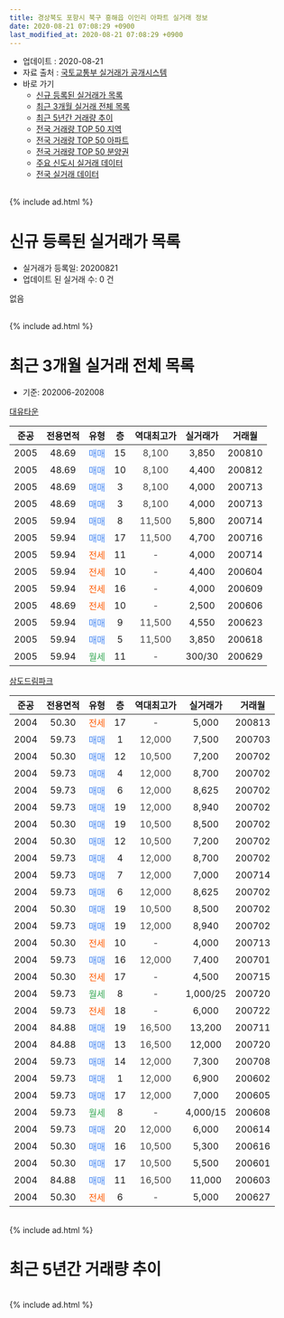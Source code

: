 ```yaml
---
title: 경상북도 포항시 북구 흥해읍 이인리 아파트 실거래 정보
date: 2020-08-21 07:08:29 +0900
last_modified_at: 2020-08-21 07:08:29 +0900
---
```


* 업데이트 : 2020-08-21
* 자료 출처 : [국토교통부 실거래가 공개시스템](http://rt.molit.go.kr)
* 바로 가기
    * [신규 등록된 실거래가 목록](#신규-등록된-실거래가-목록)
    * [최근 3개월 실거래 전체 목록](#최근-3개월-실거래-전체-목록)
    * [최근 5년간 거래량 추이](#최근-5년간-거래량-추이)
    * [전국 거래량 TOP 50 지역](https://inasie.github.io/apt-trade-info/최근-3개월-전국에서-가장-거래가-많이-발생한-지역)
    * [전국 거래량 TOP 50 아파트](https://inasie.github.io/apt-trade-info/최근-3개월-전국에서-가장-거래가-많이-발생한-아파트)
    * [전국 거래량 TOP 50 분양권](https://inasie.github.io/apt-trade-info/최근-3개월-전국에서-가장-거래가-많이-발생한-분양권)
    * [주요 신도시 실거래 데이터](https://inasie.github.io/apt-trade-info/주요-신도시)
    * [전국 실거래 데이터](https://inasie.github.io/apt-trade-info/전국)
<br>
{% include ad.html %}
<br>

# 신규 등록된 실거래가 목록
* 실거래가 등록일: 20200821
* 업데이트 된 실거래 수: 0 건

없음

<br>
{% include ad.html %}
<br>

# 최근 3개월 실거래 전체 목록
* 기준: 202006-202008


[대유타운](https://search.naver.com/search.naver?query=%EA%B2%BD%EC%83%81%EB%B6%81%EB%8F%84+%ED%8F%AC%ED%95%AD%EC%8B%9C+%EB%B6%81%EA%B5%AC+%ED%9D%A5%ED%95%B4%EC%9D%8D+%EC%9D%B4%EC%9D%B8%EB%A6%AC+%EB%8C%80%EC%9C%A0%ED%83%80%EC%9A%B4)

|준공|전용면적|유형|층|역대최고가|실거래가|거래월|
|:---:|:---:|:---:|:---:|:---:|:---:|:---:|
|2005|48.69|<span style="color:#4285f3">매매</span>|15|<span style="color:#444444">8,100</span>|3,850|200810|
|2005|48.69|<span style="color:#4285f3">매매</span>|10|<span style="color:#444444">8,100</span>|4,400|200812|
|2005|48.69|<span style="color:#4285f3">매매</span>|3|<span style="color:#444444">8,100</span>|4,000|200713|
|2005|48.69|<span style="color:#4285f3">매매</span>|3|<span style="color:#444444">8,100</span>|4,000|200713|
|2005|59.94|<span style="color:#4285f3">매매</span>|8|<span style="color:#444444">11,500</span>|5,800|200714|
|2005|59.94|<span style="color:#4285f3">매매</span>|17|<span style="color:#444444">11,500</span>|4,700|200716|
|2005|59.94|<span style="color:#ff5a00">전세</span>|11|<span style="color:#444444">-</span>|4,000|200714|
|2005|59.94|<span style="color:#ff5a00">전세</span>|10|<span style="color:#444444">-</span>|4,400|200604|
|2005|59.94|<span style="color:#ff5a00">전세</span>|16|<span style="color:#444444">-</span>|4,000|200609|
|2005|48.69|<span style="color:#ff5a00">전세</span>|10|<span style="color:#444444">-</span>|2,500|200606|
|2005|59.94|<span style="color:#4285f3">매매</span>|9|<span style="color:#444444">11,500</span>|4,550|200623|
|2005|59.94|<span style="color:#4285f3">매매</span>|5|<span style="color:#444444">11,500</span>|3,850|200618|
|2005|59.94|<span style="color:#34a853">월세</span>|11|<span style="color:#444444">-</span>|300/30|200629|

[삼도드림파크](https://search.naver.com/search.naver?query=%EA%B2%BD%EC%83%81%EB%B6%81%EB%8F%84+%ED%8F%AC%ED%95%AD%EC%8B%9C+%EB%B6%81%EA%B5%AC+%ED%9D%A5%ED%95%B4%EC%9D%8D+%EC%9D%B4%EC%9D%B8%EB%A6%AC+%EC%82%BC%EB%8F%84%EB%93%9C%EB%A6%BC%ED%8C%8C%ED%81%AC)

|준공|전용면적|유형|층|역대최고가|실거래가|거래월|
|:---:|:---:|:---:|:---:|:---:|:---:|:---:|
|2004|50.30|<span style="color:#ff5a00">전세</span>|17|<span style="color:#444444">-</span>|5,000|200813|
|2004|59.73|<span style="color:#4285f3">매매</span>|1|<span style="color:#444444">12,000</span>|7,500|200703|
|2004|50.30|<span style="color:#4285f3">매매</span>|12|<span style="color:#444444">10,500</span>|7,200|200702|
|2004|59.73|<span style="color:#4285f3">매매</span>|4|<span style="color:#444444">12,000</span>|8,700|200702|
|2004|59.73|<span style="color:#4285f3">매매</span>|6|<span style="color:#444444">12,000</span>|8,625|200702|
|2004|59.73|<span style="color:#4285f3">매매</span>|19|<span style="color:#444444">12,000</span>|8,940|200702|
|2004|50.30|<span style="color:#4285f3">매매</span>|19|<span style="color:#444444">10,500</span>|8,500|200702|
|2004|50.30|<span style="color:#4285f3">매매</span>|12|<span style="color:#444444">10,500</span>|7,200|200702|
|2004|59.73|<span style="color:#4285f3">매매</span>|4|<span style="color:#444444">12,000</span>|8,700|200702|
|2004|59.73|<span style="color:#4285f3">매매</span>|7|<span style="color:#444444">12,000</span>|7,000|200714|
|2004|59.73|<span style="color:#4285f3">매매</span>|6|<span style="color:#444444">12,000</span>|8,625|200702|
|2004|50.30|<span style="color:#4285f3">매매</span>|19|<span style="color:#444444">10,500</span>|8,500|200702|
|2004|59.73|<span style="color:#4285f3">매매</span>|19|<span style="color:#444444">12,000</span>|8,940|200702|
|2004|50.30|<span style="color:#ff5a00">전세</span>|10|<span style="color:#444444">-</span>|4,000|200713|
|2004|59.73|<span style="color:#4285f3">매매</span>|16|<span style="color:#444444">12,000</span>|7,400|200701|
|2004|50.30|<span style="color:#ff5a00">전세</span>|17|<span style="color:#444444">-</span>|4,500|200715|
|2004|59.73|<span style="color:#34a853">월세</span>|8|<span style="color:#444444">-</span>|1,000/25|200720|
|2004|59.73|<span style="color:#ff5a00">전세</span>|18|<span style="color:#444444">-</span>|6,000|200722|
|2004|84.88|<span style="color:#4285f3">매매</span>|19|<span style="color:#444444">16,500</span>|13,200|200711|
|2004|84.88|<span style="color:#4285f3">매매</span>|13|<span style="color:#444444">16,500</span>|12,000|200720|
|2004|59.73|<span style="color:#4285f3">매매</span>|14|<span style="color:#444444">12,000</span>|7,300|200708|
|2004|59.73|<span style="color:#4285f3">매매</span>|1|<span style="color:#444444">12,000</span>|6,900|200602|
|2004|59.73|<span style="color:#4285f3">매매</span>|17|<span style="color:#444444">12,000</span>|7,000|200605|
|2004|59.73|<span style="color:#34a853">월세</span>|8|<span style="color:#444444">-</span>|4,000/15|200608|
|2004|59.73|<span style="color:#4285f3">매매</span>|20|<span style="color:#444444">12,000</span>|6,000|200614|
|2004|50.30|<span style="color:#4285f3">매매</span>|16|<span style="color:#444444">10,500</span>|5,300|200616|
|2004|50.30|<span style="color:#4285f3">매매</span>|17|<span style="color:#444444">10,500</span>|5,500|200601|
|2004|84.88|<span style="color:#4285f3">매매</span>|11|<span style="color:#444444">16,500</span>|11,000|200603|
|2004|50.30|<span style="color:#ff5a00">전세</span>|6|<span style="color:#444444">-</span>|5,000|200627|


<br>
{% include ad.html %}
<br>

# 최근 5년간 거래량 추이


<div style="width:100%;">
    <canvas id="deal_progress" height="200"></canvas>
</div>

<script>
new Chart(document.getElementById("deal_progress"), {
    type: 'line',
    data: {
        labels: ['201508','201509','201510','201511','201512','201601','201602','201603','201604','201605','201606','201607','201608','201609','201610','201611','201612','201701','201702','201703','201704','201705','201706','201707','201708','201709','201710','201711','201712','201801','201802','201803','201804','201805','201806','201807','201808','201809','201810','201811','201812','201901','201902','201903','201904','201905','201906','201907','201908','201909','201910','201911','201912','202001','202002','202003','202004','202005','202006','202007','202008'],
        datasets: [{
            label: '매매',
            pointRadius: 1,
            data: [8, 3, 3, 6, 2, 0, 2, 9, 5, 2, 3, 3, 0, 1, 8, 5, 4, 3, 10, 11, 7, 5, 9, 8, 6, 3, 3, 4, 4, 4, 0, 1, 7, 1, 3, 3, 3, 3, 1, 4, 4, 2, 2, 4, 5, 6, 3, 3, 4, 3, 5, 8, 6, 10, 6, 4, 6, 8, 8, 20, 2],
            borderColor: "rgba(255, 201, 14, 1)",
            backgroundColor: "rgba(255, 201, 14, 0.5)",
            fill: false,
            lineTension: 0
        },{
            label: '전월세',
            pointRadius: 1,
            data: [2, 3, 4, 5, 4, 2, 6, 6, 2, 1, 3, 5, 2, 1, 5, 7, 2, 2, 2, 6, 7, 4, 3, 3, 3, 1, 3, 1, 2, 5, 0, 4, 3, 4, 4, 3, 0, 3, 1, 1, 4, 2, 2, 2, 5, 4, 2, 2, 2, 2, 2, 5, 2, 5, 11, 2, 3, 6, 6, 5, 1],
            borderColor: "rgba(0, 141, 185, 1)",
            backgroundColor: "rgba(0, 141, 185, 0.5)",
            fill: false,
            lineTension: 0
        }
        ]
    },
    options: {
        responsive: true,
        title: {
            display: false
        },
        tooltips: {
            mode: 'index',
            intersect: false
        },
        hover: {
            mode: 'nearest',
            intersect: true
        },
        scales: {
            xAxes: [{
                display: true,
                scaleLabel: {
                    display: true,
                    labelString: '년/월'
                }
            }],
            yAxes: [{
                display: true,
                ticks: {
                    suggestedMin: 0,
                },
                scaleLabel: {
                    display: true,
                    labelString: '실거래 수'
                }
            }]
        }
    }
});

</script>


<br>
{% include ad.html %}
<br>

